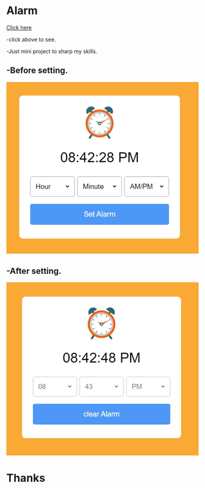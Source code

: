 # Alarm
[Click here](https://alriyan1.github.io/Alarm/)
<p>-click above to see.</p>
<p>-Just mini project to sharp my skills.</p>
<h2>-Before setting.</h2>
<img src="alarm img/Screenshot 2023-01-08 205300.png" alt="">
<h2>-After setting.</h2>
<img src="alarm img/Screenshot 2023-01-08 205452.png" alt="">
<h1>Thanks</h1>
